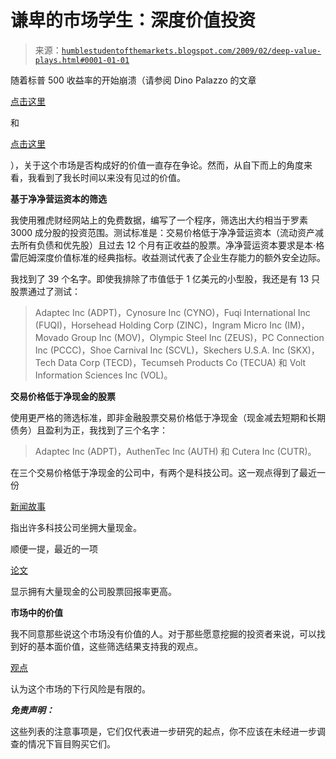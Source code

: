 <!--yml

类别：未分类

日期：2024-05-18 00:58:26

-->

# 谦卑的市场学生：深度价值投资

> 来源：[`humblestudentofthemarkets.blogspot.com/2009/02/deep-value-plays.html#0001-01-01`](https://humblestudentofthemarkets.blogspot.com/2009/02/deep-value-plays.html#0001-01-01)

随着标普 500 收益率的开始崩溃（请参阅 Dino Palazzo 的文章

[点击这里](http://online.wsj.com/article/SB123448383016879913.html)

和

[点击这里](http://www.marketwatch.com/news/story/Financials-lead-way-SP-heads/story.aspx?guid=%7BA077A0AC%2D3404%2D42D2%2D843E%2D19706D565667%7D)

），关于这个市场是否构成好的价值一直存在争论。然而，从自下而上的角度来看，我看到了我长时间以来没有见过的价值。

**基于净净营运资本的筛选**

我使用雅虎财经网站上的免费数据，编写了一个程序，筛选出大约相当于罗素 3000 成分股的投资范围。测试标准是：交易价格低于净净营运资本（流动资产减去所有负债和优先股）且过去 12 个月有正收益的股票。净净营运资本要求是本·格雷厄姆深度价值标准的经典指标。收益测试代表了企业生存能力的额外安全边际。

我找到了 39 个名字。即使我排除了市值低于 1 亿美元的小型股，我还是有 13 只股票通过了测试：

> Adaptec Inc (ADPT)，Cynosure Inc (CYNO)，Fuqi International Inc (FUQI)，Horsehead Holding Corp (ZINC)，Ingram Micro Inc (IM)，Movado Group Inc (MOV)，Olympic Steel Inc (ZEUS)，PC Connection Inc (PCCC)，Shoe Carnival Inc (SCVL)，Skechers U.S.A. Inc (SKX)，Tech Data Corp (TECD)，Tecumseh Products Co (TECUA) 和 Volt Information Sciences Inc (VOL)。

**交易价格低于净现金的股票**

使用更严格的筛选标准，即非金融股票交易价格低于净现金（现金减去短期和长期债务）且盈利为正，我找到了三个名字：

> Adaptec Inc (ADPT)，AuthenTec Inc (AUTH) 和 Cutera Inc (CUTR)。

在三个交易价格低于净现金的公司中，有两个是科技公司。这一观点得到了最近一份

[新闻故事](http://www.marketwatch.com/news/story/Technology-firms-sitting-a-growing/story.aspx?guid=%7BCC2BA9EA%2D13AA%2D4CE2%2DB590%2D4B51E21D9FEC%7D)

指出许多科技公司坐拥大量现金。

顺便一提，最近的一项

[论文](http://ssrn.com/abstract=1339618)

显示拥有大量现金的公司股票回报率更高。

**市场中的价值**

我不同意那些说这个市场没有价值的人。对于那些愿意挖掘的投资者来说，可以找到好的基本面价值，这些筛选结果支持我的观点。

[观点](http://humblestudentofthemarkets.blogspot.com/2009/02/dont-panic-real-time-data-points-to.html)

认为这个市场的下行风险是有限的。

***免责声明：***

这些列表的注意事项是，它们仅代表进一步研究的起点，你不应该在未经进一步调查的情况下盲目购买它们。
